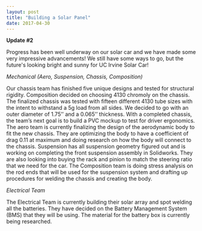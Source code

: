 ```yaml
---
layout: post
title: "Building a Solar Panel"
date: 2017-04-30
---
```


<b>Update #2</b>
 
Progress has been well underway on our solar car and we have made some very impressive advancements! We still have some ways to go, but the future's looking bright and sunny for UC Irvine Solar Car! 
 
<i>Mechanical (Aero, Suspension, Chassis, Composition) </i>
 
Our chassis team has finished five unique designs and tested for structural rigidity. Composition decided on choosing 4130 chromoly on the chassis. The finalized chassis was tested with fifteen different 4130 tube sizes with the intent to withstand a 5g load from all sides. We decided to go with an outer diameter of 1.75’’ and a 0.065’’ thickness. With a completed chassis, the team’s next goal is to build a PVC mockup to test for driver ergonomics. The aero team is currently finalizing the design of the aerodynamic body to fit the new chassis. They are optimizing the body to have a coefficient of drag 0.11 at maximum and doing research on how the body will connect to the chassis. 
Suspension has all suspension geometry figured out and is working on completing the front suspension assembly in Solidworks. They are also looking into buying the rack and pinion to match the steering ratio that we need for the car. 
The Composition team is doing stress analysis on the rod ends that will be used for the suspension system and drafting up procedures for welding the chassis and creating the body. 
 
 
<i>Electrical Team </i>
 
The Electrical Team is currently building their solar array and spot welding all the batteries. They have decided on the Battery Management System (BMS) that they will be using. The material for the battery box is currently being researched.
